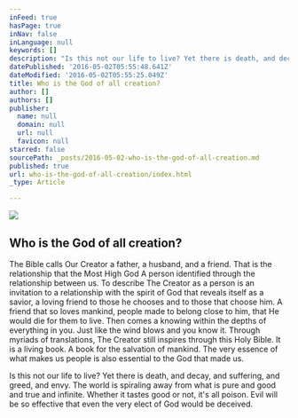 ```yaml
---
inFeed: true
hasPage: true
inNav: false
inLanguage: null
keywords: []
description: "Is this not our life to live? Yet there is death, and decay, and suffering, and greed, and envy. The world is spiraling away from what is pure and good and true and infinite. Whether it tastes good or not, it's all poison. Evil will be so effective that even the very elect of God would be deceived."
datePublished: '2016-05-02T05:55:48.641Z'
dateModified: '2016-05-02T05:55:25.049Z'
title: Who is the God of all creation?
author: []
authors: []
publisher:
  name: null
  domain: null
  url: null
  favicon: null
starred: false
sourcePath: _posts/2016-05-02-who-is-the-god-of-all-creation.md
published: true
url: who-is-the-god-of-all-creation/index.html
_type: Article

---
```

![](https://the-grid-user-content.s3-us-west-2.amazonaws.com/f7d5b5ca-7c1c-4304-8e55-50ef33954f64.jpg)

## Who is the God of all creation?

The Bible calls Our Creator a father, a husband, and a friend. That is the relationship that the Most High God A person identified through the relationship between us. To describe The Creator as a person is an invitation to a relationship with the spirit of God that reveals itself as a savior, a loving friend to those he chooses and to those that choose him. A friend that so loves mankind, people made to belong close to him, that He would die for them to live. Then comes a knowing within the depths of everything in you. Just like the wind blows and you know it. Through myriads of translations, The Creator still inspires through this Holy Bible. It is a living book. A book for the salvation of mankind. The very essence of what makes us people is also essential to the God that made us.

Is this not our life to live? Yet there is death, and decay, and suffering, and greed, and envy. The world is spiraling away from what is pure and good and true and infinite. Whether it tastes good or not, it's all poison. Evil will be so effective that even the very elect of God would be deceived.
